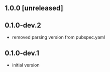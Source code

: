 ## 1.0.0 [unreleased]

## 0.1.0-dev.2
* removed parsing version from pubspec.yaml
## 0.1.0-dev.1
* initial version